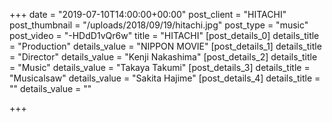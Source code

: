 +++
date = "2019-07-10T14:00:00+00:00"
post_client = "HITACHI"
post_thumbnail = "/uploads/2018/09/19/hitachi.jpg"
post_type = "music"
post_video = "-HDdD1vQr6w"
title = "HITACHI"
[post_details_0]
details_title = "Production"
details_value = "NIPPON MOVIE"
[post_details_1]
details_title = "Director"
details_value = "Kenji Nakashima"
[post_details_2]
details_title = "Music"
details_value = "Takaya Takumi"
[post_details_3]
details_title = "Musicalsaw"
details_value = "Sakita Hajime"
[post_details_4]
details_title = ""
details_value = ""

+++
